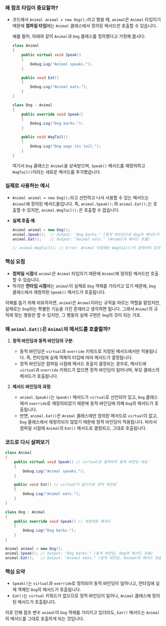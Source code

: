  

### **왜 참조 타입이 중요할까?**
- 코드에서 `Animal animal = new Dog();`라고 했을 때, `animal`은 `Animal` 타입이기 때문에 **컴파일 타임**에는 `Animal` 클래스에서 정의된 메서드만 호출할 수 있습니다.
  
  예를 들어, 아래와 같이 `Animal`과 `Dog` 클래스를 정의했다고 가정해 봅시다:

  ```csharp
  class Animal
  {
      public virtual void Speak()
      {
          Debug.Log("Animal speaks.");
      }

      public void Eat()
      {
          Debug.Log("Animal eats.");
      }
  }

  class Dog : Animal
  {
      public override void Speak()
      {
          Debug.Log("Dog barks.");
      }

      public void WagTail()
      {
          Debug.Log("Dog wags its tail.");
      }
  }
  ```

  여기서 `Dog` 클래스는 `Animal`을 상속받으며, `Speak()` 메서드를 재정의하고 `WagTail()`이라는 새로운 메서드를 추가했습니다.

### **실제로 사용하는 예시**

- `Animal animal = new Dog();`라고 선언하고 나서 사용할 수 있는 메서드는 `Animal`에 정의된 메서드들입니다. 즉, `animal.Speak();`와 `animal.Eat();`는 호출할 수 있지만, `animal.WagTail();`은 호출할 수 없습니다.

- **실제 호출 예**:
  ```csharp
  Animal animal = new Dog();
  animal.Speak();  // Output: "Dog barks." (동적 바인딩으로 Dog의 메서드가 호출됨)
  animal.Eat();    // Output: "Animal eats." (Animal의 메서드 호출)
  
  // animal.WagTail(); // Error: Animal 타입에는 WagTail()이 정의되어 있지 않음
  ```

### **핵심 요점**
- **컴파일 시점**에 `animal`은 `Animal` 타입이기 때문에 `Animal`에 정의된 메서드만 호출할 수 있습니다.
- 하지만 **런타임 시점**에는 `animal`이 실제로 `Dog` 객체를 가리키고 있기 때문에, `Dog` 클래스에서 재정의된 `Speak()` 메서드가 호출됩니다.

이해를 돕기 위해 비유하자면, `animal`은 `Animal`이라는 규칙을 따르는 역할을 맡았지만, 실제로는 `Dog`라는 특별한 기능을 가진 존재라고 생각하면 됩니다. 그래서 `Animal`의 규칙에 맞는 행동만 할 수 있지만, 그 행동의 실제 구현은 `Dog`의 것이 되는 거죠.



### **왜 `animal.Eat()`은 `Animal`의 메서드를 호출할까?**

1. **정적 바인딩과 동적 바인딩의 구분**:
   - 동적 바인딩은 `virtual`과 `override` 키워드로 지정된 메서드에서만 적용됩니다. 즉, 런타임에 실제 객체의 타입에 따라 메서드가 결정됩니다.
   - 정적 바인딩은 컴파일 시점에 메서드 호출이 결정되는 경우로, 메서드에 `virtual`과 `override` 키워드가 없으면 정적 바인딩이 일어나며, 부모 클래스의 메서드가 호출됩니다.

2. **메서드 바인딩의 과정**:
   - `animal.Speak()`는 `Speak()` 메서드가 `virtual`로 선언되어 있고, `Dog` 클래스에서 `override`로 재정의되었기 때문에 동적 바인딩에 의해 `Dog`의 메서드가 호출됩니다.
   - 반면, `animal.Eat()`은 `Animal` 클래스에만 정의된 메서드로 `virtual`이 없고, `Dog` 클래스에서 재정의되지 않았기 때문에 정적 바인딩이 적용됩니다. 따라서 컴파일 시점에 `Animal`의 `Eat()` 메서드로 결정되고, 그대로 호출됩니다.

### **코드로 다시 살펴보기**

```csharp
class Animal
{
    public virtual void Speak() // virtual로 정의되어 동적 바인딩 대상
    {
        Debug.Log("Animal speaks.");
    }

    public void Eat() // virtual이 없으므로 정적 바인딩
    {
        Debug.Log("Animal eats.");
    }
}

class Dog : Animal
{
    public override void Speak() // 재정의된 메서드
    {
        Debug.Log("Dog barks.");
    }
}

Animal animal = new Dog();
animal.Speak(); // Output: "Dog barks." (동적 바인딩, Dog의 메서드 호출)
animal.Eat();   // Output: "Animal eats." (정적 바인딩, Animal의 메서드 호출)
```

### **핵심 요약**
- `Speak()`는 `virtual`과 `override`로 정의되어 동적 바인딩이 일어나고, 런타임에 실제 객체인 `Dog`의 메서드가 호출됩니다.
- `Eat()`는 `virtual` 키워드가 없으므로 정적 바인딩이 일어나, `Animal` 클래스에 정의된 메서드가 호출됩니다.

이로 인해 참조 변수 `animal`이 `Dog` 객체를 가리키고 있더라도, `Eat()` 메서드는 `Animal`의 메서드를 그대로 호출하게 되는 것입니다.